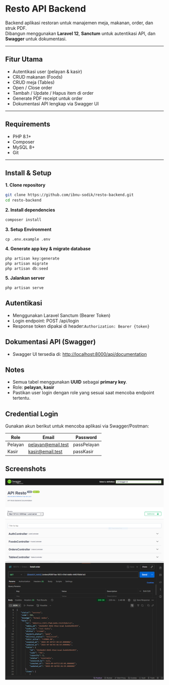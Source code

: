 # Resto API Backend

Backend aplikasi restoran untuk manajemen meja, makanan, order, dan struk PDF.  
Dibangun menggunakan **Laravel 12**, **Sanctum** untuk autentikasi API, dan **Swagger** untuk dokumentasi.

---

## Fitur Utama

-   Autentikasi user (pelayan & kasir)
-   CRUD makanan (Foods)
-   CRUD meja (Tables)
-   Open / Close order
-   Tambah / Update / Hapus item di order
-   Generate PDF receipt untuk order
-   Dokumentasi API lengkap via Swagger UI

---

## Requirements

-   PHP 8.1+
-   Composer
-   MySQL 8+
-   Git

---

## Install & Setup

**1. Clone repository**

```bash
git clone https://github.com/ibnu-sodik/resto-backend.git
cd resto-backend
```

**2. Install dependencies**

```bash
composer install
```

**3. Setup Environment**

```
cp .env.example .env
```

**4. Generate app key & migrate database**

```
php artisan key:generate
php artisan migrate
php artisan db:seed
```

**5. Jalankan server**

```
php artisan serve
```

## Autentikasi

-   Menggunakan Laravel Sanctum (Bearer Token)
-   Login endpoint: POST /api/login
-   Response token dipakai di header:`Authorization: Bearer {token}`

## Dokumentasi API (Swagger)

-   Swagger UI tersedia di: [http://localhost:8000/api/documentation](http://localhost:8000/api/documentation)

## Notes

-   Semua tabel menggunakan **UUID** sebagai **primary key**.
-   Role: **pelayan, kasir**
-   Pastikan user login dengan role yang sesuai saat mencoba endpoint tertentu.

## Credential Login

Gunakan akun berikut untuk mencoba aplikasi via Swagger/Postman:

| Role    | Email              | Password    |
| ------- | ------------------ | ----------- |
| Pelayan | pelayan@email.test | passPelayan |
| Kasir   | kasir@email.test   | passKasir   |

## Screenshots

![Swagger UI](ScreenShots/home.PNG)
![Test on Postman](ScreenShots/test-postman.PNG)
